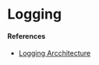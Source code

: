 # Logging


#### References

  * [Logging Arcchitecture](https://kubernetes.io/docs/concepts/cluster-administration/logging/)
